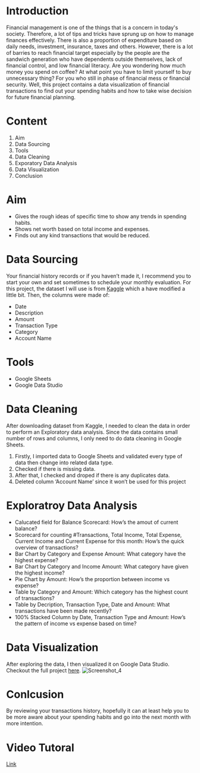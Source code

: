 # Introduction

Financial management is one of the things that is a concern in today's society. Therefore, a lot of tips and tricks have sprung up on how to manage finances effectively. There is also a proportion of expenditure based on daily needs, investment, insurance, taxes and others. However, there is a lot of barries to reach financial target especially by the people are the sandwich generation who have dependents outside themselves, lack of financial control, and low financial literacy.
Are you wondering how much money you spend on coffee? At what point you have to limit yourself to buy unnecessary thing? For you who still in phase of financial mess or financial security. Well, this project contains a data visualization of financial transactions to find out your spending habits and how to take wise decision for future financial planning.

# Content
1.	Aim
2.	Data Sourcing
3.	Tools
4.	Data Cleaning
5.	Exporatory Data Analysis
6.	Data Visualization
7.	Conclusion

# Aim
-	Gives the rough ideas of specific time to show any trends in spending habits.
-	Shows net worth based on total income and expenses.
-	Finds out any kind transactions that would be reduced.

# Data Sourcing
Your financial history records or if you haven’t made it, I recommend you to start your own and set sometimes to schedule your monthly evaluation. 
For this project, the dataset I will use is from [Kaggle](https://www.kaggle.com/datasets/bukolafatunde/personal-finance) which a have modified a little bit. Then, the columns were made of:
-	Date
-	Description
-	Amount
-	Transaction Type
-	Category
-	Account Name

# Tools
-	Google Sheets 
-	Google Data Studio

# Data Cleaning
After downloading dataset from Kaggle, I needed to clean the data in order to perform an Exploratory data analysis. Since the data contains small number of rows and columns, I only need to do data cleaning in Google Sheets.
1.	Firstly, I imported data to Google Sheets and validated every type of data then change into related data type.
2.	Checked if there is missing data. 
3.	After that, I checked and droped if there is any duplicates data.
4.	Deleted column ‘Account Name’ since it won’t be used for this project

# Exploratroy Data Analysis
-	Calucated field for Balance Scorecard: How’s the amout of current balance?
-	Scorecard for counting #Transactions, Total Income, Total Expense, Current Income and Current Expense for this month: How’s the quick overview of transactions?
-	Bar Chart by Category and Expense Amount: What category have the highest expense?
-	Bar Chart by Category and Income Amount: What category have given the highest income?
-	Pie Chart by Amount: How’s the proportion between income vs expense?
-	Table by Category and Amount: Which category has the highest count of transactions?
-	Table by Decription, Transaction Type, Date and Amount: What transactions have been made recently?
-	100% Stacked Column by Date, Transaction Type and Amount: How’s the pattern of income vs expense based on time?

# Data Visualization
After exploring the data, I then visualized it on Google Data Studio. Checkout the full project [here](https://datastudio.google.com/reporting/c99b0d95-c99a-4966-a7dc-cdbe2e0f78e5).
 ![Screenshot_4](https://user-images.githubusercontent.com/65482851/186356230-f04335a2-ff08-42c9-a2a6-362f56715036.jpg)


# Conlcusion
By reviewing your transactions history, hopefully it can at least help you to be more aware about your spending habits and go into the next month with more intention.

# Video Tutoral
[Link](https://www.youtube.com/watch?v=SnNcmYHO7b0)
